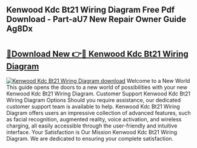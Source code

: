 ## Kenwood Kdc Bt21 Wiring Diagram Free Pdf Download - Part-aU7 New Repair Owner Guide Ag8Dx

# <h2><a href="http://dfmo7k.blite.top/?on=Kenwood+Kdc+Bt21+Wiring+Diagram">🔗Download New 👉🔴 Kenwood Kdc Bt21 Wiring Diagram</a></h2>

[![Kenwood Kdc Bt21 Wiring Diagram download](https://i.imgur.com/lujVjoI.png)](http://dfmo7k.blite.top/?on=Kenwood+Kdc+Bt21+Wiring+Diagram)
Welcome to a New World This guide opens the doors to a new world of possibilities with your new Kenwood Kdc Bt21 Wiring Diagram. Customer Support Kenwood Kdc Bt21 Wiring Diagram Options Should you require assistance, our dedicated customer support team is available to help. Kenwood Kdc Bt21 Wiring Diagram offers users an impressive collection of advanced features, such as facial recognition, augmented reality, voice activation, and wireless charging, all easily accessible through the user-friendly and intuitive interface. Your Satisfaction is Our Mission Kenwood Kdc Bt21 Wiring Diagram. We are dedicated to ensuring your complete satisfaction.
